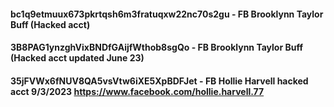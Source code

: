 #### bc1q9etmuux673pkrtqsh6m3fratuqxw22nc70s2gu - FB Brooklynn Taylor Buff (Hacked acct)
#### 3B8PAG1ynzghVixBNDfGAijfWthob8sgQo - FB Brooklynn Taylor Buff (Hacked acct updated June 23)
#### 35jFVWx6fNUV8QA5vsVtw6iXE5XpBDFJet - FB Hollie Harvell hacked acct 9/3/2023 https://www.facebook.com/hollie.harvell.77
